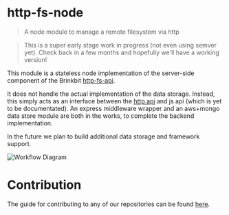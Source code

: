 # http-fs-node
> A node module to manage a remote filesystem via http

> This is a super early stage work in progress (not even using semver yet).
Check back in a few months and hopefully we'll have a working version!

This module is a stateless node implementation of the server-side component of the Brinkbit [http-fs-api](https://github.com/Brinkbit/http-fs-api).

It does not handle the actual implementation of the data storage.
Instead, this simply acts as an interface between the [http api](https://github.com/Brinkbit/http-fs-api) and js api (which is yet to be documentated).
An express middleware wrapper and an aws+mongo data store module are both in the works, to complete the backend implementation.

In the future we plan to build additional data storage and framework support.

![Workflow Diagram](images/FSc_workflow.jpg "Workflow Diagram")

# Contribution

The guide for contributing to any of our repositories can be found [here](https://github.com/Brinkbit/brinkbit-style-es6#contributing).

